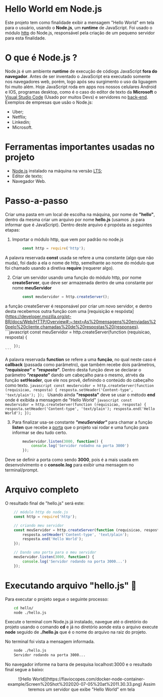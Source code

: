 # Hello World em Node.js

Este projeto tem como finalidade exibir a mensagem "Hello World" em tela para o usuário, usando o **Node.js**, um **runtime** de JavaScript. Foi usado o módulo [http](https://www.luiztools.com.br/post/http-para-programadores-node-js/) do Node.js, responsável pela criação de um pequeno servidor para esta finalidade.

# O que é Node.js ?
Node.js é um ambiente **runtime** de execução de códiogs JavaScript **fora do navegador**. Antes de ser inventado o JavaScript era executado somente nos navegadores web, porém, logo após seu surgimento o uso da liguagem foi muito além. 
Hoje JavaScript roda em apps nos nossos celulares Android e IOS, programas desktop, como é o caso do editor de texto da **Microsoft** o [Visual Studio Code](https://code.visualstudio.com/) (Usado por muitos Devs) e servidores no [back-end](https://www.digitalhouse.com/br/blog/back-end-o-que-e-para-que-serve-e-como-aprender).
Exemplos de empresas que usão o Node.js:

- Uber;
- Netflix;
- Linkedin;
- Microsoft.

# Ferramentas importantes usadas no projeto 

- [Node.js](https://nodejs.org/en/) instalado na máquina na versão [LTS](https://pt.wikipedia.org/wiki/Suporte_de_longo_prazo);
- Editor de texto;
- Navegador Web.

# Passo-a-passo

Criar uma pasta em um local de escolha na  máquina, por nome de **"hello"**, dentro da mesma criar um arquivo por nome **hello.js** (usamos .js para informar que é JavaScript). Dentro deste arquivo é propósta as seguintes etapas:

1. Importar o módulo http, que vem por padrão no node.js
```javascript
		const http = require('http');
```
A palavra reservada **const** usada se refere a uma constante (algo que não muda), foi dado a ela o nome de http, semelhante ao nome do  módulo que foi chamado usando a diretiva **require** (requerer algo). 

2. Criar um servidor usando uma função do módulo http, por nome **createServer**, que deve ser armazenada dentro de uma constante por nome **meuServidor**
```javascript
		const meuServidor = http.createServer();
```
a função createServer é responsável por criar um novo servidor, e dentro desta recebemos outra função com uma [requisição e respósta](https://developer.mozilla.org/pt-BR/docs/Web/HTTP/Overview#:~:text=As%20mensagens%20enviadas%20pelo%20cliente,chamadas%20de%20respostas%20(responses).
	```javascript
		const meuServidor = http.createServer(function (requisicao, resposta) {

		});
	```
A palavra reservada **function** se refere a uma **função**, no qual neste caso é **callback** (passada como parâmetro), que também recebe dois parâmetros, ***"requisicao"*** e ***"resposta"***. Dentro desta função deve se declarar o parâmetro ***"resposta"*** dando um cabeçalho para o mesmo, atrvés da função **setHeader**, que ele nos provê, definindo o conteúdo do cabeçalho como texto.
	```javascript
		const meuServidor = http.createServer(function (requisicao, resposta) {
			resposta.setHeader('Content-type', 'text/plain');
		});
	```
Usando ainda **"resposta"** deve se usar o método **end** onde é exibida a mensagem de "Hello World"
	```javascript
		const meuServidor = http.createServer(function (requisicao, resposta) {
			resposta.setHeader('Content-type', 'text/plain');
			resposta.end('Hello World');
		});
	```
	
3. Para finalizar usa-se constante ***"meuServidor"*** para chamar a função **listen** que recebe a <a href="https://pt.wikipedia.org/wiki/Porta_(redes_de_computadores)">porta</a> que o projeto vai rodar e uma função para informar se deu tudo certo.
```javascript
		meuServidor.listen(3000, function() {
			console.log('Servidor rodadno na porta 3000')
		});
```
Deve se definir a porta como sendo **3000**, pois é a mais usada em desenvolvimento e o **console.log** para exibir uma mensagem no terminal/prompt.

#  Arquivo completo

O resultado final de "hello.js" será este:

```javascript
	// módulo http do node.js
	const http = require('http');

	// criando meu servidor
	const meuServidor = http.createServer(function (requisicao, resposta) {
		resposta.setHeader('Content-type', 'text/plain');
		resposta.end('Hello World');
	});

	// Dando uma porta para o meu servidor
	meuServidor.listen(3000, function() {
		console.log('Servidor rodando na porta 3000...')
	});
```
# Executando arquivo "hello.js" 🚀

Para executar o projeto segue o seguinte processo:

```bash
	cd hello/
	node ./hello.js
```
 Execute o terminal com Node.js já instalado, navegue até o diretório do projeto usando o comando **cd** e já no diretório aonde esta o arquivo execute  **node** seguido de **./hello.js** que é o nome do arquivo na raiz do projeto.

No terminal foi vista a mensagem informada.
```bash
	node ./hello.js
	Servidor rodando na porta 3000...
```
 No navegador informe na barra de pesquisa localhost:3000 e o resultado final segue a baixo: 

<center>
	![Hello World](https://flaviocopes.com/docker-node-container-example/Screen%20Shot%202020-07-05%20at%2011.30.33.png)
	Assim teremos um servidor que exibe "Hello World" em tela
</center>